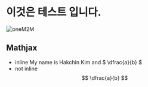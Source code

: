 # 이것은 테스트 입니다.

![oneM2M](http://img.etnews.com/ict/2013/term/image_020130329141422.jpg)

## Mathjax
  * inline
My name is Hakchin Kim and $ \dfrac{a}{b} $
  * not inline
$$ \dfrac{a}{b} $$
